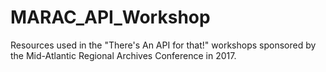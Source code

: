 # MARAC_API_Workshop
Resources used in the "There's An API for that!" workshops sponsored by the Mid-Atlantic Regional Archives Conference in 2017.

